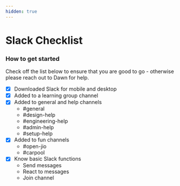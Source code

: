 ```yaml
---
hidden: true
---
```


# Slack Checklist

### How to get started <a href="#how-to-get-started" id="how-to-get-started"></a>

Check off the list below to ensure that you are good to go - otherwise please reach out to Dawn for help.

* [x] Downloaded Slack for mobile and desktop
* [x] Added to a learning group channel
* [x] Added to general and help channels
  * \#general
  * \#design-help
  * \#engineering-help
  * \#admin-help
  * \#setup-help
* [x] Added to fun channels
  * \#open-jio
  * \#carpool
* [x] Know basic Slack functions
  * Send messages
  * React to messages
  * Join channel

